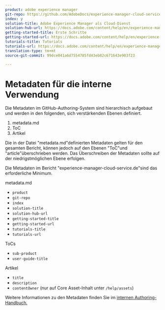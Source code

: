 ```yaml
---
product: adobe experience manager
git-repo: https://github.com/AdobeDocs/experience-manager-cloud-service.en
index: y
solution-title: Adobe Experience Manager als Cloud-Dienst
solution-hub-url: https://docs.adobe.com/content/help/en/experience-manager-cloud-service/landing/home.html
getting-started-title: Erste Schritte
getting-started-url: https://docs.adobe.com/content/help/en/experience-manager-cloud-service/overview/home.html
tutorials-title: Tutorials
tutorials-url: https://docs.adobe.com/content/help/en/experience-manager-learn/cloud-service/overview.html
translation-type: tm+mt
source-git-commit: 99dce041a6d7554785fd43eb82c671643e903f23

---
```



# Metadaten für die interne Verwendung

Die Metadaten im GitHub-Authoring-System sind hierarchisch aufgebaut und werden in den folgenden, sich verstärkenden Ebenen definiert.

1. metadata.md
1. ToC
1. Artikel

Die in der Datei &quot;metadata.md&quot;definierten Metadaten gelten für den gesamten Bericht, können jedoch auf den Ebenen &quot;ToC&quot;und &quot;article&quot;überschrieben werden. Das Überschreiben der Metadaten sollte auf der niedrigstmöglichen Ebene erfolgen.

Die Metadaten im Bericht &quot;experience-manager-cloud-service.de&quot;sind das erforderliche Minimum.

metadata.md

* `product`
* `git-repo`
* `index`
* `solution-title`
* `solution-hub-url`
* `getting-started-title`
* `getting-started-url`
* `tutorials-title`
* `tutorials-url`

ToCs

* `sub-product`
* `user-guide-title`

Artikel

* `title`
* `description`
* `contentOwner` (nur auf Core Asset-Inhalt unter `/help/assets`)

Weitere Informationen zu den Metadaten finden Sie im [internen Authoring-Handbuch.](https://docs.adobe.com/help/en/collaborative-doc-instructions/collaboration-guide/markdown/metadata.html#solution-metadata)
